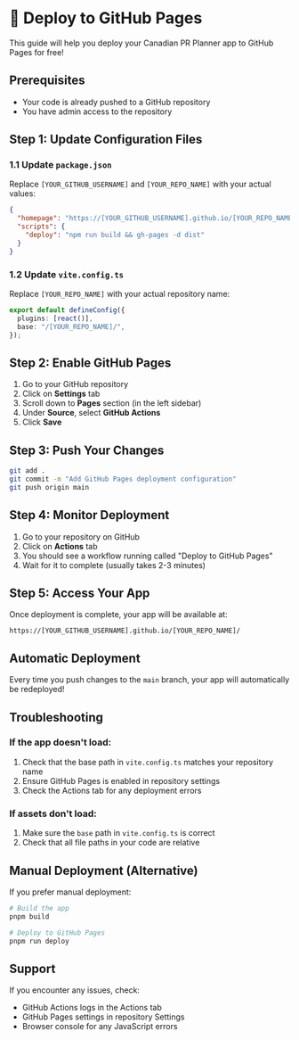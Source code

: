 # 🚀 Deploy to GitHub Pages

This guide will help you deploy your Canadian PR Planner app to GitHub Pages for free!

## Prerequisites

- Your code is already pushed to a GitHub repository
- You have admin access to the repository

## Step 1: Update Configuration Files

### 1.1 Update `package.json`

Replace `[YOUR_GITHUB_USERNAME]` and `[YOUR_REPO_NAME]` with your actual values:

```json
{
  "homepage": "https://[YOUR_GITHUB_USERNAME].github.io/[YOUR_REPO_NAME]",
  "scripts": {
    "deploy": "npm run build && gh-pages -d dist"
  }
}
```

### 1.2 Update `vite.config.ts`

Replace `[YOUR_REPO_NAME]` with your actual repository name:

```typescript
export default defineConfig({
  plugins: [react()],
  base: "/[YOUR_REPO_NAME]/",
});
```

## Step 2: Enable GitHub Pages

1. Go to your GitHub repository
2. Click on **Settings** tab
3. Scroll down to **Pages** section (in the left sidebar)
4. Under **Source**, select **GitHub Actions**
5. Click **Save**

## Step 3: Push Your Changes

```bash
git add .
git commit -m "Add GitHub Pages deployment configuration"
git push origin main
```

## Step 4: Monitor Deployment

1. Go to your repository on GitHub
2. Click on **Actions** tab
3. You should see a workflow running called "Deploy to GitHub Pages"
4. Wait for it to complete (usually takes 2-3 minutes)

## Step 5: Access Your App

Once deployment is complete, your app will be available at:

```
https://[YOUR_GITHUB_USERNAME].github.io/[YOUR_REPO_NAME]/
```

## Automatic Deployment

Every time you push changes to the `main` branch, your app will automatically be redeployed!

## Troubleshooting

### If the app doesn't load:

1. Check that the base path in `vite.config.ts` matches your repository name
2. Ensure GitHub Pages is enabled in repository settings
3. Check the Actions tab for any deployment errors

### If assets don't load:

1. Make sure the `base` path in `vite.config.ts` is correct
2. Check that all file paths in your code are relative

## Manual Deployment (Alternative)

If you prefer manual deployment:

```bash
# Build the app
pnpm build

# Deploy to GitHub Pages
pnpm run deploy
```

## Support

If you encounter any issues, check:

- GitHub Actions logs in the Actions tab
- GitHub Pages settings in repository Settings
- Browser console for any JavaScript errors
